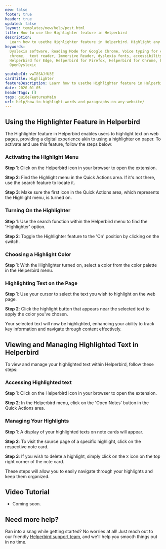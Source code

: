 ```yaml
---
new: false
footer: true
header: true
updated: false
layout: templates/new/help/post.html
title: How to use the Highlighter feature in Helperbird
description:
  Learn how to usethe Highlighter feature in Helperbird. Highlight any word or paragraph on any website.
keywords:
  Dyslexia software, Reading Mode for Google Chrome, Voice typing for chrome, Text to speech for
  chrome,  text reader, Immersive Reader, dyslexia fonts, accessibility software, dyslexia software,
  Helperbird for Edge, Helperbird for Firefox, Helperbird for Chrome, Opendyslexic for Chrome,
  OpenDyslexic

youtubeId: vwT8SAJfU3E
cardTitle: Highlighter
featureDescription: Learn how to usethe Highlighter feature in Helperbird. Highlight any word or paragraph on any website.
date: 2020-01-05
headerTags: []
tags: guideFeaturesMain
url: help/how-to-highlight-words-and-paragraphs-on-any-website/
---
```



## Using the Highlighter Feature in Helperbird

The Highlighter feature in Helperbird enables users to highlight text on web pages, providing a digital experience akin to using a highlighter on paper. To activate and use this feature, follow the steps below:

### Activating the Highlight Menu

**Step 1**: Click on the Helperbird icon in your browser to open the extension.

**Step 2**: Find the Highlight menu in the Quick Actions area. If it's not there, use the search feature to locate it.

**Step 3**: Make sure the first icon in the Quick Actions area, which represents the Highlight menu, is turned on.

### Turning On the Highlighter

**Step 1**: Use the search function within the Helperbird menu to find the 'Highlighter' option.

**Step 2**: Toggle the Highlighter feature to the 'On' position by clicking on the switch.

### Choosing a Highlight Color

**Step 1**: With the Highlighter turned on, select a color from the color palette in the Helperbird menu.

### Highlighting Text on the Page

**Step 1**: Use your cursor to select the text you wish to highlight on the web page.

**Step 2**: Click the highlight button that appears near the selected text to apply the color you've chosen.

Your selected text will now be highlighted, enhancing your ability to track key information and navigate through content effectively.



## Viewing and Managing Highlighted Text in Helperbird

To view and manage your highlighted text within Helperbird, follow these steps:

### Accessing Highlighted text

**Step 1**: Click on the Helperbird icon in your browser to open the extension.

**Step 2**: In the Helperbird menu, click on the 'Open Notes' button in the Quick Actions area.

### Managing Your Highlights

**Step 1**: A display of your highlighted texts on note cards will appear.

**Step 2**: To visit the source page of a specific highlight, click on the respective note card.

**Step 3**: If you wish to delete a highlight, simply click on the `X` icon on the top right corner of the note card.

These steps will allow you to easily navigate through your highlights and keep them organized.


## Video Tutorial

- Coming soon.



## Need more help?

Ran into a snag while getting started? No worries at all! Just reach out to our friendly [Helperbird support team](/support/), and we'll help you smooth things out in no time.



